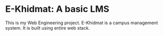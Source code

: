 # E-Khidmat: A basic LMS
This is my Web Engineering project. E-Khidmat is a campus management system. It is built using entire web stack. 
